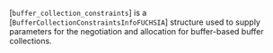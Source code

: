 [`buffer_collection_constraints`] is a
[`BufferCollectionConstraintsInfoFUCHSIA`] structure used to supply
parameters for the negotiation and allocation for buffer-based buffer
collections.